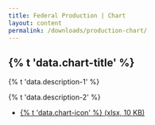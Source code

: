 ```yaml
---
title: Federal Production | Chart
layout: content
permalink: /downloads/production-chart/
---
```


<h2>{% t 'data.chart-title' %}</h2>
<p>{% t 'data.description-1' %}</p>

<p class="downloads-download_links-intro">
  {% t 'data.description-2' %}
  <ul class="downloads-download_links">
    <li><a href="{{site.baseurl_root}}/downloads/Datenbeispiel_Kohlenwasserstoffe_d-eiti.xlsx"><icon class="icon-cloud icon-padded"></icon>{% t 'data.chart-icon' %} (xlsx, 10 KB)</a></li>
  </ul>
</p>
